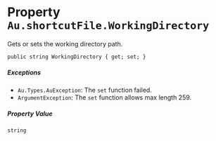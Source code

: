 # Property `Au.shortcutFile.WorkingDirectory`

Gets or sets the working directory path.

```
public string WorkingDirectory { get; set; }
```

##### Exceptions

- `Au.Types.AuException`:
    The `set` function failed.
- `ArgumentException`:
    The `set` function allows max length 259.

##### Property Value

`string`